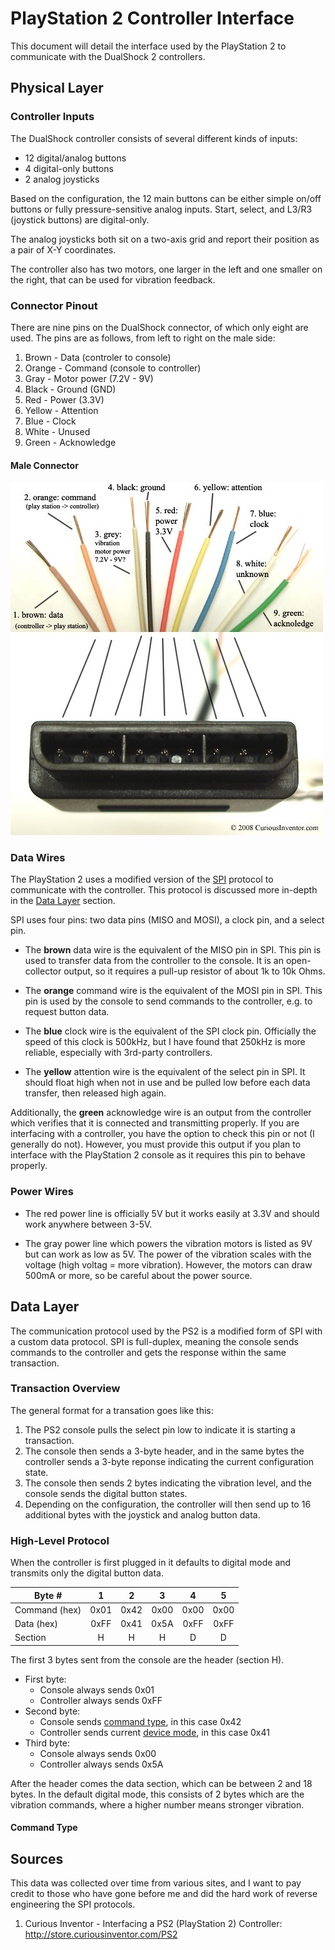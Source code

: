 # PlayStation 2 Controller Interface

This document will detail the interface used by the
PlayStation 2 to communicate with the DualShock 2
controllers.

## Physical Layer

### Controller Inputs

The DualShock controller consists of several different kinds
of inputs:

* 12 digital/analog buttons
* 4 digital-only buttons
* 2 analog joysticks

Based on the configuration, the 12 main buttons can be
either simple on/off buttons or fully pressure-sensitive
analog inputs. Start, select, and L3/R3 (joystick buttons)
are digital-only.

The analog joysticks both sit on a two-axis grid and report
their position as a pair of X-Y coordinates.

The controller also has two motors, one larger in the left
and one smaller on the right, that can be used for vibration
feedback.

### Connector Pinout

There are nine pins on the DualShock connector, of which
only eight are used. The pins are as follows, from left to
right on the male side:

1. Brown - Data (controler to console)
2. Orange - Command (console to controller)
3. Gray - Motor power (7.2V - 9V)
4. Black - Ground (GND)
5. Red - Power (3.3V)
6. Yellow - Attention
7. Blue - Clock
8. White - Unused
9. Green - Acknowledge

#### Male Connector

![alt text](ps2_connector.jpg "DualShock connector wires.")

### Data Wires

The PlayStation 2 uses a modified version of the
[SPI](https://en.wikipedia.org/wiki/Serial_Peripheral_Interface)
protocol to communicate with the controller. This protocol is
discussed more in-depth in the [Data Layer](#data-layer) section.

SPI uses four pins: two data pins (MISO and MOSI), a clock
pin, and a select pin.

* The **brown** data wire is the equivalent of the MISO pin in
  SPI. This pin is used to transfer data from the controller to
  the console. It is an open-collector output, so it requires a
  pull-up resistor of about 1k to 10k Ohms.

* The **orange** command wire is the equivalent of the MOSI pin
  in SPI. This pin is used by the console to send commands to the
  controller, e.g. to request button data.

* The **blue** clock wire is the equivalent of the SPI clock
  pin. Officially the speed of this clock is 500kHz, but I have
  found that 250kHz is more reliable, especially with 3rd-party
  controllers.

* The **yellow** attention wire is the equivalent of the select
  pin in SPI. It should float high when not in use and be
  pulled low before each data transfer, then released high
  again.

Additionally, the **green** acknowledge wire is an output from the
controller which verifies that it is connected and transmitting
properly. If you are interfacing with a controller, you have the
option to check this pin or not (I generally do not).
However, you must provide this output if you plan to interface
with the PlayStation 2 console as it requires this pin to behave
properly.

### Power Wires

* The red power line is officially 5V but it works easily at
  3.3V and should work anywhere between 3-5V.

* The gray power line which powers the vibration motors is
  listed as 9V but can work as low as 5V. The power of the
  vibration scales with the voltage (high voltag = more
  vibration). However, the motors can draw 500mA or more,
  so be careful about the power source.

## Data Layer

The communication protocol used by the PS2 is a modified form
of SPI with a custom data protocol. SPI is full-duplex,
meaning the console sends commands to the controller and gets
the response within the same transaction.

### Transaction Overview

The general format for a transation goes like this:

1. The PS2 console pulls the select pin low to indicate it is
   starting a transaction.
2. The console then sends a 3-byte header, and in the same
   bytes the controller sends a 3-byte reponse indicating
   the current configuration state.
3. The console then sends 2 bytes indicating the vibration
   level, and the console sends the digital button states.
4. Depending on the configuration, the controller will then
   send up to 16 additional bytes with the joystick and
   analog button data.

### High-Level Protocol

When the controller is first plugged in it defaults to digital
mode and transmits only the digital button data.

| Byte #        |  1   |  2   |  3   |  4   |  5   |
| ------------- |:----:|:----:|:----:|:----:|:----:|
| Command (hex) | 0x01 | 0x42 | 0x00 | 0x00 | 0x00 |
| Data (hex)    | 0xFF | 0x41 | 0x5A | 0xFF | 0xFF |
| Section       |  H   |  H   |  H   |  D   |  D   |

The first 3 bytes sent from the console are the header
(section H).

* First byte:
  * Console always sends 0x01
  * Controller always sends 0xFF
* Second byte:
  * Console sends [command type](#command-type), in this case 0x42
  * Controller sends current [device mode](#device-mode), in this case 0x41
* Third byte:
  * Console always sends 0x00
  * Controller always sends 0x5A

After the header comes the data section, which can be between
2 and 18 bytes. In the default digital mode, this consists of
2 bytes which are the vibration commands, where a higher number
means stronger vibration.

#### Command Type



## Sources

This data was collected over time from various sites, and I
want to pay credit to those who have gone before me and did
the hard work of reverse engineering the SPI protocols.

1. Curious Inventor - Interfacing a PS2 (PlayStation 2) Controller:
   http://store.curiousinventor.com/PS2
